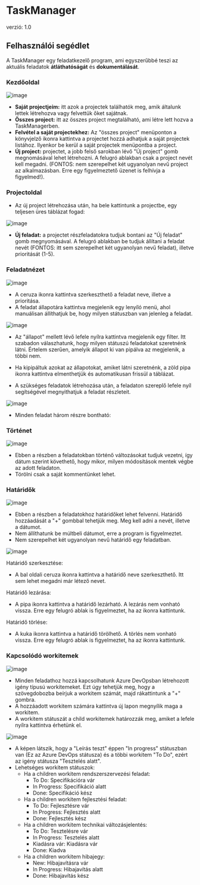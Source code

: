 ﻿# TaskManager
verzió: 1.0

## Felhasználói segédlet
A TaskManager egy feladatkezelő program, ami egyszerűbbé teszi az aktuális feladatok **átláthatóságát** és **dokumentálását**.

### Kezdőoldal
![image](pics/mainPage.png)

- **Saját projectjeim:** itt azok a projectek találhatók meg, amik általunk lettek létrehozva vagy felvettük őket sajátnak.
- **Összes project:** itt az összes project megtalálható, ami létre lett hozva a TaskManagerben.
- **Felvétel a saját projectekhez:** Az "összes project" menüponton a könyvjelző ikonra kattintva a projectet hozzá adhatjuk a saját projectek listához. Ilyenkor be kerül a saját projectek menüpontba a project.
- **Új project:** projectet, a jobb felső sarokban lévő "Új project" gomb megnomásával lehet létrehozni. A felugró ablakban csak a project nevét kell megadni. (FONTOS: nem szerepelhet két ugyanolyan nevű project az alkalmazásban. Erre egy figyelmeztető üzenet is felhívja a figyelmed!).

### Projectoldal
- Az új project létrehozása után, ha bele kattintunk a projectbe, egy teljesen üres táblázat fogad:

![image](pics/projectpage.png)

- **Új feladat:** a projectet részfeladatokra tudjuk bontani az "Új feladat" gomb megnyomásával. A felugró ablakban be tudjuk állítani a feladat nevét (FONTOS: itt sem szerepelhet két ugyanolyan nevű feladat), illetve prioritását (1-5).

### Feladatnézet

![image](pics/taskeditview.png)

- A ceruza ikonra kattintva szerkeszthető a feladat neve, illetve a prioritása.
- A feladat állapotára kattintva megjelenik egy lenyíló menü, ahol manuálisan állíthatjuk be, hogy milyen státuszban van jelenleg a feladat.

![image](pics/filterview.png)

- Az "állapot" mellett lévő lefele nyílra kattintva megjelenik egy filter. Itt szabadon válaszhatunk, hogy milyen státuszú feladatokat szeretnénk látni. Értelem szerűen, amelyik állapot ki van pipálva az megjelenik, a többi nem.
- Ha kipipáltuk azokat az állapotokat, amiket látni szeretnénk, a zöld pipa ikonra kattintva elmenthetjük és automatikusan frissül a táblázat.



- A szükséges feladatok létrehozása után, a feladaton szereplő lefele nyíl segítségével megnyithatjuk a feladat részleteit.

![image](pics/taskview.png)

- Minden feladat három részre bontható:

### Történet

![image](pics/historyview.png)

- Ebben a részben a feladatokban történő változásokat tudjuk vezetni, így dátum szerint követhető, hogy mikor, milyen módosítások mentek végbe az adott feladaton.
- Törölni csak a saját kommentünket lehet.

### Határidők

![image](pics/deadline.png)

- Ebben a részben a feladatokhoz határidőket lehet felvenni. Határidő hozzáadását a "+" gombbal tehetjük meg. Meg kell adni a nevét, illetve a dátumot.
- Nem állíthatunk be múltbeli dátumot, erre a program is figyelmeztet.
- Nem szerepelhet két ugyanolyan nevű határidő egy feladatban.

![image](pics/deadlinedel.png)

Határidő szerkesztése:

- A bal oldali ceruza ikonra kattintva a határidő neve szerkeszthető. Itt sem lehet megadni már létező nevet.

Határidő lezárása:

- A pipa ikonra kattintva a határidő lezárható. A lezárás nem vonható vissza. Erre egy felugró ablak is figyelmeztet, ha az ikonra kattintunk.

Határidő törlése:

- A kuka ikonra kattintva a határidő törölhető. A törlés nem vonható vissza. Erre egy felugró ablak is figyelmeztet, ha az ikonra kattintunk.

### Kapcsolódó workitemek

![image](pics/workitemview.png)

- Minden feladathoz hozzá kapcsolhatunk Azure DevOpsban létrehozott igény típusú workitemeket. Ezt úgy tehetjük meg, hogy a szövegdobozba beírjuk a workitem számát, majd rákattintunk a "+" gombra.
- A hozzáadott workitem számára kattintva új lapon megnyílik maga a workitem.
- A workitem státuszát a child workitemek határozzák meg, amiket a lefele nyílra kattintva érhetünk el.

![image](pics/workitemchildview.png)

- A képen látszik, hogy a "Leírás teszt" éppen "In progress" státuszban van (Ez az Azure DevOps státusza) és a többi workitem "To Do", ezért az igény státusza "Tesztelés alatt".
- Lehetséges workitem státuszok:
    - Ha a children workitem rendszerszervezési feladat:
        - To Do: Specifikációra vár
        - In Progress: Specifikáció alatt
        - Done: Specifikáció kész
    - Ha a children workitem fejlesztési feladat:
        - To Do: Fejlesztésre vár
        - In Progress: Fejlesztés alatt
        - Done: Fejlesztés kész
    - Ha a children workitem technikai változásjelentés:
        - To Do: Tesztelésre vár
        - In Progress: Tesztelés alatt
        - Kiadásra vár: Kiadásra vár
        - Done: Kiadva
    - Ha a children workitem hibajegy:
        - New: Hibajavításra vár
        - In Progress: Hibajavítás alatt
        - Done: Hibajavítás kész